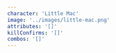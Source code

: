 ```yaml
---
character: 'Little Mac'
image: '../images/little-mac.png'
attributes: '[]'
killConfirms: '[]'
combos: '[]'
---
```

